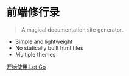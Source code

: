 <!-- _coverpage.md -->

# 前端修行录
> A magical documentation site generator.

- Simple and lightweight
- No statically built html files
- Multiple themes

[开始使用 Let Go](/README.md)
